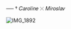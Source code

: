  ── † 𝐶𝑎𝑟𝑜𝑙𝑖𝑛𝑒  𓏴   𝑀𝑖𝑟𝑜𝑠𝑙𝑎𝑣 
 
![IMG_1892](https://tenor.com/view/project-sekai-vivid-bad-squad-akitoya-akito-toya-gif-26826705)
